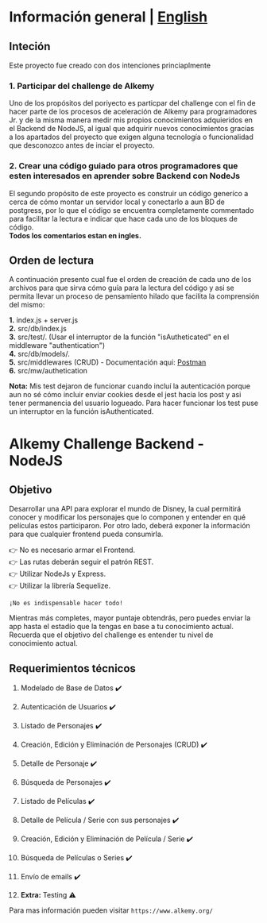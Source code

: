 # Información general | [English](https://github.com/Nano204/AlkemyChallengeBE/blob/main/README%20_English.md)

## Inteción

Este proyecto fue creado con dos intenciones princiaplmente

### 1. Participar del challenge de Alkemy

Uno de los propósitos del poriyecto es particpar del challenge con el fin de hacer parte de los procesos de aceleración de Alkemy para programadores Jr. y de la misma manera medir mis propios conocimientos adquieridos en el Backend de NodeJS, al igual que adquirir nuevos conocimientos gracias a los apartados del proyecto que exigen alguna tecnología o funcionalidad que desconozco antes de inciar el proyecto.

### 2. Crear una código guiado para otros programadores que esten interesados en aprender sobre Backend con NodeJs

El segundo propósito de este proyecto es construir un código generíco a cerca de cómo montar un servidor local y conectarlo a aun BD de postgress, por lo que el código se encuentra completamente commentado para facilitar la lectura e indicar que hace cada uno de los bloques de código.<br />
**Todos los comentarios estan en ingles.**

## Orden de lectura

A continuación presento cual fue el orden de creación de cada uno de los archivos para que sirva cómo guía para la lectura del código y asi se permita llevar un proceso de pensamiento hilado que facilita la comprensión del mismo:

**1.** index.js + server.js <br />
**2.** src/db/index.js <br />
**3.** src/test/. (Usar el interruptor de la función "isAutheticated" en el middleware "authentication")<br />
**4.** src/db/models/. <br />
**5.** src/middlewares (CRUD) - Documentación aqui: [Postman](https://documenter.getpostman.com/view/21829383/UzJPMapD)<br />
**6.** src/mw/authetication <br />

**Nota:** Mis test dejaron de funcionar cuando incluí la autenticación porque aun no sé cómo incluir enviar cookies desde el jest hacia los post y asi tener permanencia del usuario logueado. Para hacer funcionar los test puse un interruptor en la función isAuthenticated.

# Alkemy Challenge Backend - NodeJS

## Objetivo

Desarrollar una API para explorar el mundo de Disney, la cual permitirá conocer y modificar los personajes que lo componen y entender en qué películas estos participaron. Por otro lado, deberá exponer la información para que cualquier frontend pueda consumirla.

👉 No es necesario armar el Frontend. <br />
👉 Las rutas deberán seguir el patrón REST. <br />
👉 Utilizar NodeJs y Express. <br />
👉 Utilizar la librería Sequelize.

`¡No es indispensable hacer todo!`

Mientras más completes, mayor puntaje obtendrás, pero puedes enviar la app hasta el estadío que la tengas en base a tu conocimiento actual. Recuerda que el objetivo del challenge es entender tu nivel de conocimiento actual.

## Requerimientos técnicos

1.  Modelado de Base de Datos ✔️

2.  Autenticación de Usuarios ✔️

3.  Listado de Personajes ✔️

4.  Creación, Edición y Eliminación de Personajes (CRUD) ✔️

5.  Detalle de Personaje ✔️

6.  Búsqueda de Personajes ✔️

7.  Listado de Películas ✔️

8.  Detalle de Película / Serie con sus personajes ✔️

9.  Creación, Edición y Eliminación de Película / Serie ✔️

10. Búsqueda de Películas o Series ✔️

11. Envío de emails ✔️

12. **Extra:** Testing ⚠️

Para mas información pueden visitar `https://www.alkemy.org/`
